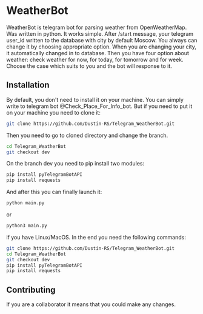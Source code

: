 # WeatherBot
WeatherBot is telegram bot for parsing weather from OpenWeatherMap. Was written in python. It works simple. After /start message, your telegram user_id written to the database with city by default Moscow. You always can change it by choosing appropriate option. When you are changing your city, it automatically changed in to database. Then you have four option about weather: check weather for now, for today, for tomorrow and for week. Choose the case which suits to you and the bot will response to it.
## Installation
By default, you don't need to install it on your machine. You can simply write to telegram bot @Check_Place_For_Info_bot. 
But if you need to put it on your machine you need to clone it:
```bash
git clone https://github.com/Dustin-RS/Telegram_WeatherBot.git
```
Then you need to go to cloned directory and change the branch.
```bash
cd Telegram_WeatherBot
git checkout dev
```
On the branch dev you need to pip install two modules:
```bash
pip install pyTelegramBotAPI
pip install requests
```
And after this you can finally launch it:
```bash
python main.py
```
or 
```bash
python3 main.py
```
if you have Linux/MacOS.
In the end you need the following commands:
```bash
git clone https://github.com/Dustin-RS/Telegram_WeatherBot.git
cd Telegram_WeatherBot
git checkout dev
pip install pyTelegramBotAPI
pip install requests
```
## Contributing
If you are a collaborator it means that you could make any changes.
